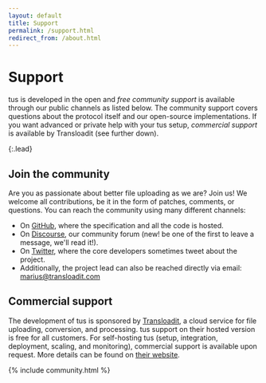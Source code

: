 ```yaml
---
layout: default
title: Support
permalink: /support.html
redirect_from: /about.html
---
```


# Support

tus is developed in the open and *free community support* is available through our public channels as listed below. The community support covers questions about the protocol itself and our open-source implementations. If you want advanced or private help with your tus setup, *commercial support* is available by Transloadit (see further down).

{:.lead}

## Join the community

Are you as passionate about better file uploading as we are? Join us! We welcome all contributions, be it in the form of patches, comments, or questions. You can reach the community using many different channels:

- On [GitHub](https://github.com/tus), where the specification and all the code is hosted.
- On [Discourse](https://community.transloadit.com/c/tus), our community forum (new! be one of the first to leave a message, we'll read it!).
- On [Twitter](https://twitter.com/tus_io), where the core developers sometimes tweet about the project.
- Additionally, the project lead can also be reached directly via email: [marius@transloadit.com](mailto:marius@transloadit.com)

## Commercial support

The development of tus is sponsored by [Transloadit](https://transloadit.com/), a cloud service for file uploading, conversion, and processing. tus support on their hosted version is free for all customers. For self-hosting tus (setup, integration, deployment, scaling, and monitoring), commercial support is available upon request. More details can be found on [their website](https://transloadit.com/open-source/support/).

<!-- Use `make build-community` to fetch latest authors -->

{% include community.html %}
